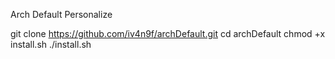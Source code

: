 Arch Default Personalize

git clone https://github.com/iv4n9f/archDefault.git
cd archDefault
chmod +x install.sh
./install.sh


